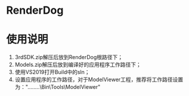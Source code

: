 # RenderDog

# 使用说明
1. 3rdSDK.zip解压后放到RenderDog根路径下；
2. Models.zip解压后放到编译好的应用程序工作路径下；
3. 使用VS2019打开Build中的sln；
4. 设置应用程序的工作路径，对于ModelViewer工程，推荐将工作路径设置为："..\..\..\..\Bin\Tools\ModelViewer"